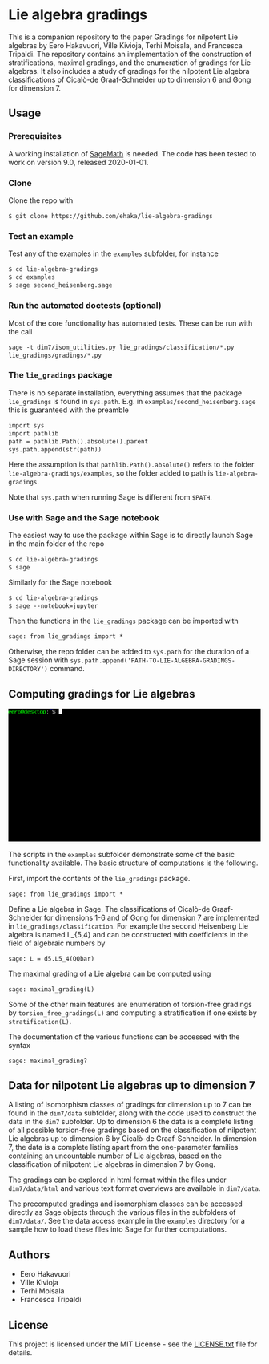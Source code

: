 # Lie algebra gradings

This is a companion repository to the paper Gradings for nilpotent Lie algebras by Eero Hakavuori, Ville Kivioja, Terhi Moisala, and Francesca Tripaldi. The repository contains an implementation of the construction of stratifications, maximal gradings, and the enumeration of gradings for Lie algebras. It also includes a study of gradings for the nilpotent Lie algebra classifications of Cicalò-de Graaf-Schneider up to dimension 6 and Gong for dimension 7.

## Usage

### Prerequisites

A working installation of [SageMath](https://www.sagemath.org/) is needed. The code has been tested to work on version 9.0, released 2020-01-01.

### Clone

Clone the repo with
```shell
$ git clone https://github.com/ehaka/lie-algebra-gradings
```

### Test an example

Test any of the examples in the `examples` subfolder, for instance
```shell
$ cd lie-algebra-gradings
$ cd examples
$ sage second_heisenberg.sage
```

### Run the automated doctests (optional)

Most of the core functionality has automated tests. These can be run with the call
```
sage -t dim7/isom_utilities.py lie_gradings/classification/*.py lie_gradings/gradings/*.py
```

### The `lie_gradings` package

There is no separate installation, everything assumes that the package `lie_gradings` is found in `sys.path`. E.g. in `examples/second_heisenberg.sage` this is guaranteed with the preamble
```
import sys
import pathlib
path = pathlib.Path().absolute().parent
sys.path.append(str(path))
```
Here the assumption is that `pathlib.Path().absolute()` refers to the folder `lie-algebra-gradings/examples`, so the folder added to path is `lie-algebra-gradings`.

Note that `sys.path` when running Sage is different from `$PATH`.

### Use with Sage and the Sage notebook

The easiest way to use the package within Sage is to directly launch Sage in the main folder of the repo
```shell
$ cd lie-algebra-gradings
$ sage
```
Similarly for the Sage notebook

```shell
$ cd lie-algebra-gradings
$ sage --notebook=jupyter
```
Then the functions in the `lie_gradings` package can be imported with
```
sage: from lie_gradings import *
```

Otherwise, the repo folder can be added to `sys.path` for the duration of a Sage session with `sys.path.append('PATH-TO-LIE-ALGEBRA-GRADINGS-DIRECTORY')` command.


## Computing gradings for Lie algebras

![](usage_sample.gif)

The scripts in the `examples` subfolder demonstrate some of the basic functionality available. The basic structure of computations is the following.

First, import the contents of the `lie_gradings` package.
```
sage: from lie_gradings import *
```

Define a Lie algebra in Sage. The classifications of Cicalò-de Graaf-Schneider for dimensions 1-6 and of Gong for dimension 7 are implemented in `lie_gradings/classification`. For example the second Heisenberg Lie algebra is named L_{5,4} and can be constructed with coefficients in the field of algebraic numbers by
```
sage: L = d5.L5_4(QQbar)
```

The maximal grading of a Lie algebra can be computed using
```
sage: maximal_grading(L)
```

Some of the other main features are enumeration of torsion-free gradings by `torsion_free_gradings(L)` and computing a stratification if one exists by `stratification(L)`.

The documentation of the various functions can be accessed with the syntax
```
sage: maximal_grading?
```

## Data for nilpotent Lie algebras up to dimension 7

A listing of isomorphism classes of gradings for dimension up to 7 can be found in the `dim7/data` subfolder, along with the code used to construct the data in the `dim7` subfolder. Up to dimension 6 the data is a complete listing of all possible torsion-free gradings based on the classification of nilpotent Lie algebras up to dimension 6 by Cicalò-de Graaf-Schneider. In dimension 7, the data is a complete listing apart from the one-parameter families containing an uncountable number of Lie algebras, based on the classification of nilpotent Lie algebras in dimension 7 by Gong.

The gradings can be explored in html format within the files under `dim7/data/html` and various text format overviews are available in `dim7/data`.

The precomputed gradings and isomorphism classes can be accessed directly as Sage objects through the various files in the subfolders of `dim7/data/`. See the data access example in the `examples` directory for a sample how to load these files into Sage for further computations.

## Authors

* Eero Hakavuori
* Ville Kivioja
* Terhi Moisala
* Francesca Tripaldi

## License

This project is licensed under the MIT License - see the [LICENSE.txt](LICENSE.txt) file for details.
